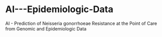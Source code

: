 # AI---Epidemiologic-Data
AI - Prediction of Neisseria gonorrhoeae Resistance at the Point of Care from Genomic and Epidemiologic Data
